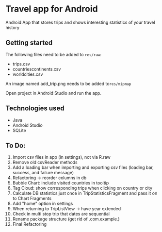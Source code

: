 # Travel app for Android
Android App that stores trips and shows interesting statistics of your travel history

## Getting started
The following files need to be added to `res/raw`:
- trips.csv
- countriescontinents.csv
- worldcities.csv

An image named add_trip.png needs to be added to`res/mipmap`

Open project in Android Studio and run the app.

## Technologies used
- Java
- Android Studio
- SQLite

## To Do:
1. Import csv files in app (in settings), not via R.raw
1. Remove old csvReader methods
1. Add a loading bar when importing and exporting csv files (loading bar, success, and failure message)
1. Refactoring -> reorder columns in db
1. Bubble Chart: include visited countries in tooltip
1. Tag Cloud: show corresponding trips when clicking on country or city
1. Calculate DB statistics just once in TripStatisticsFragment and pass it on to Chart Fragments
1. Add "home" option in settings
1. When returning to TripListView -> have year extended
1. Check in multi stop trip that dates are sequential
1. Rename package structure (get rid of .com.example.)
1. Final Refactoring
